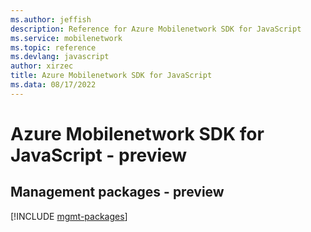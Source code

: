 ```yaml
---
ms.author: jeffish
description: Reference for Azure Mobilenetwork SDK for JavaScript
ms.service: mobilenetwork
ms.topic: reference
ms.devlang: javascript
author: xirzec
title: Azure Mobilenetwork SDK for JavaScript
ms.data: 08/17/2022
---
```

# Azure Mobilenetwork SDK for JavaScript - preview

## Management packages - preview
[!INCLUDE [mgmt-packages](mobilenetwork-mgmt-index.md)]
